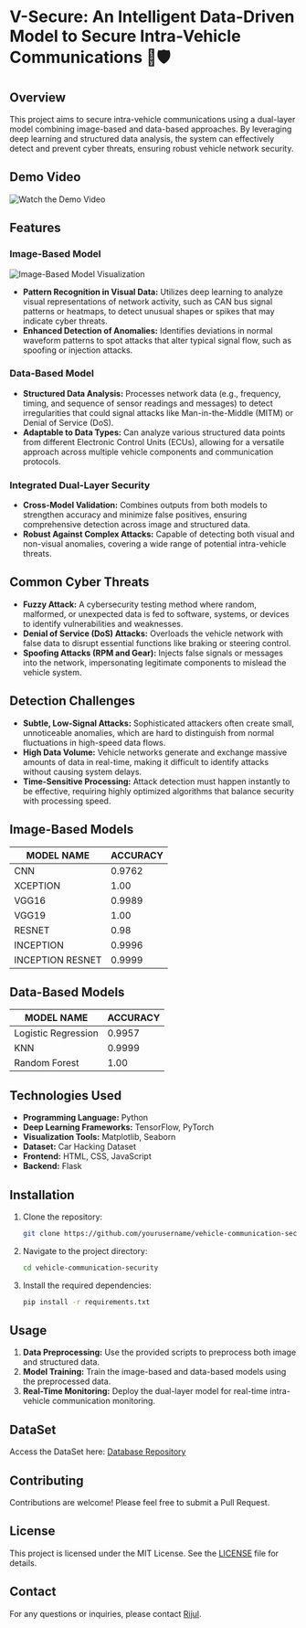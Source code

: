 # **V-Secure**: An Intelligent Data-Driven Model to Secure Intra-Vehicle Communications 🚗🛡️

## Overview

This project aims to secure intra-vehicle communications using a dual-layer model combining image-based and data-based approaches. By leveraging deep learning and structured data analysis, the system can effectively detect and prevent cyber threats, ensuring robust vehicle network security.

## Demo Video

![Watch the Demo Video]()

## Features

### Image-Based Model

![Image-Based Model Visualization](path/to/image-based-model.png)

- **Pattern Recognition in Visual Data:** Utilizes deep learning to analyze visual representations of network activity, such as CAN bus signal patterns or heatmaps, to detect unusual shapes or spikes that may indicate cyber threats.
- **Enhanced Detection of Anomalies:** Identifies deviations in normal waveform patterns to spot attacks that alter typical signal flow, such as spoofing or injection attacks.

### Data-Based Model

- **Structured Data Analysis:** Processes network data (e.g., frequency, timing, and sequence of sensor readings and messages) to detect irregularities that could signal attacks like Man-in-the-Middle (MITM) or Denial of Service (DoS).
- **Adaptable to Data Types:** Can analyze various structured data points from different Electronic Control Units (ECUs), allowing for a versatile approach across multiple vehicle components and communication protocols.

### Integrated Dual-Layer Security

- **Cross-Model Validation:** Combines outputs from both models to strengthen accuracy and minimize false positives, ensuring comprehensive detection across image and structured data.
- **Robust Against Complex Attacks:** Capable of detecting both visual and non-visual anomalies, covering a wide range of potential intra-vehicle threats.

## Common Cyber Threats

- **Fuzzy Attack:** A cybersecurity testing method where random, malformed, or unexpected data is fed to software, systems, or devices to identify vulnerabilities and weaknesses.
- **Denial of Service (DoS) Attacks:** Overloads the vehicle network with false data to disrupt essential functions like braking or steering control.
- **Spoofing Attacks (RPM and Gear):** Injects false signals or messages into the network, impersonating legitimate components to mislead the vehicle system.

## Detection Challenges

- **Subtle, Low-Signal Attacks:** Sophisticated attackers often create small, unnoticeable anomalies, which are hard to distinguish from normal fluctuations in high-speed data flows.
- **High Data Volume:** Vehicle networks generate and exchange massive amounts of data in real-time, making it difficult to identify attacks without causing system delays.
- **Time-Sensitive Processing:** Attack detection must happen instantly to be effective, requiring highly optimized algorithms that balance security with processing speed.

## Image-Based Models

| MODEL NAME       | ACCURACY |
| ---------------- | -------- |
| CNN              | 0.9762   |
| XCEPTION         | 1.00     |
| VGG16            | 0.9989   |
| VGG19            | 1.00     |
| RESNET           | 0.98     |
| INCEPTION        | 0.9996   |
| INCEPTION RESNET | 0.9999   |

## Data-Based Models

| MODEL NAME          | ACCURACY |
| ------------------- | -------- |
| Logistic Regression | 0.9957   |
| KNN                 | 0.9999   |
| Random Forest       | 1.00     |

## Technologies Used

- **Programming Language:** Python
- **Deep Learning Frameworks:** TensorFlow, PyTorch
- **Visualization Tools:** Matplotlib, Seaborn
- **Dataset:** Car Hacking  Dataset
- **Frontend:** HTML, CSS, JavaScript
- **Backend:** Flask

## Installation

1. Clone the repository:
   ```bash
   git clone https://github.com/yourusername/vehicle-communication-security.git
   ```
2. Navigate to the project directory:
   ```bash
   cd vehicle-communication-security
   ```
3. Install the required dependencies:
   ```bash
   pip install -r requirements.txt
   ```

## Usage

1. **Data Preprocessing:** Use the provided scripts to preprocess both image and structured data.
2. **Model Training:** Train the image-based and data-based models using the preprocessed data.
3. **Real-Time Monitoring:** Deploy the dual-layer model for real-time intra-vehicle communication monitoring.

## DataSet

Access the DataSet here: [Database Repository](https://github.com/Rijul1607/V-Secure/tree/main/dataset)


## Contributing

Contributions are welcome! Please feel free to submit a Pull Request.

## License

This project is licensed under the MIT License. See the [LICENSE](LICENSE) file for details.

## Contact

For any questions or inquiries, please contact [Rijul](mailto:your.email@example.com).

